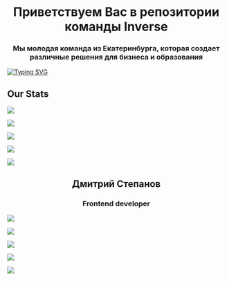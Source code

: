 <h1 align="center">Приветствуем Вас в репозитории команды Inverse</h1>
<h3 align="center">Мы молодая команда из Екатеринбурга, которая создает различные решения для бизнеса и образования</h3>


[![Typing SVG](https://readme-typing-svg.herokuapp.com?font=Fira+Code&weight=500&size=24&pause=1000&color=FF5A49&center=true&vCenter=true&width=435&lines=Inverse+roster)](https://git.io/typing-svg)

<h2>Our Stats</h2>

![](https://github-profile-summary-cards.vercel.app/api/cards/profile-details?username=InverseTeam&theme=solarized_dark)


![](https://github-profile-summary-cards.vercel.app/api/cards/most-commit-language?username=InverseTeam&theme=solarized_dark)


![](https://github-profile-summary-cards.vercel.app/api/cards/repos-per-language?username=InverseTeam&theme=solarized_dark)


![](https://github-profile-summary-cards.vercel.app/api/cards/stats?username=inverseteam&theme=solarized_dark)


![](https://github-profile-summary-cards.vercel.app/api/cards/productive-time?username=InverseTeam&theme=solarized_dark)
<h2 align="center">Дмитрий Степанов</h2>
<h3 align="center">Frontend developer</h3>

![](https://github-profile-summary-cards.vercel.app/api/cards/profile-details?username=mack1ch&theme=solarized_dark)


![](https://github-profile-summary-cards.vercel.app/api/cards/most-commit-language?username=mack1ch&theme=solarized_dark)


![](https://github-profile-summary-cards.vercel.app/api/cards/repos-per-language?username=mack1ch&theme=solarized_dark)


![](https://github-profile-summary-cards.vercel.app/api/cards/stats?username=mack1ch&theme=solarized_dark)


![](https://github-profile-summary-cards.vercel.app/api/cards/productive-time?username=mack1ch&theme=solarized_dark)
